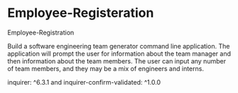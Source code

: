# Employee-Registeration

Employee-Registration

Build a software engineering team generator command line application. The application will prompt the user for information about the team manager and then information about the team members. The user can input any number of team members, and they may be a mix of engineers and interns.

inquirer: ^6.3.1 and inquirer-confirm-validated: ^1.0.0
